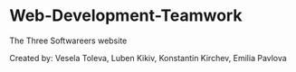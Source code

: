 # Web-Development-Teamwork
The Three Softwareers website

Created by: Vesela Toleva, Luben Kikiv, Konstantin Kirchev, Emilia Pavlova
